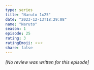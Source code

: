 ```yaml
---
type: series
title: "Naruto 1x25"
date: "2023-12-13T18:29:08"
name: "Naruto"
season: 1
episode: 25
rating: 3
ratingEmoji: ⭐️⭐️⭐️
share: false
---
```


*[No review was written for this episode]*

